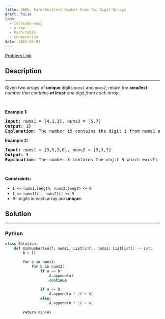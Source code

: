 ```yaml
---
title: 2605. Form Smallest Number From Two Digit Arrays
draft: false
tags: 
  - leetcode-easy
  - array
  - hash-table
  - enumeration
date: 2023-04-01
---
```


[Problem Link](https://leetcode.com/problems/form-smallest-number-from-two-digit-arrays/)

## Description

---
Given two arrays of <strong>unique</strong> digits <code>nums1</code> and <code>nums2</code>, return <em>the <strong>smallest</strong> number that contains <strong>at least</strong> one digit from each array</em>.
<p>&nbsp;</p>
<p><strong class="example">Example 1:</strong></p>

<pre>
<strong>Input:</strong> nums1 = [4,1,3], nums2 = [5,7]
<strong>Output:</strong> 15
<strong>Explanation:</strong> The number 15 contains the digit 1 from nums1 and the digit 5 from nums2. It can be proven that 15 is the smallest number we can have.
</pre>

<p><strong class="example">Example 2:</strong></p>

<pre>
<strong>Input:</strong> nums1 = [3,5,2,6], nums2 = [3,1,7]
<strong>Output:</strong> 3
<strong>Explanation:</strong> The number 3 contains the digit 3 which exists in both arrays.
</pre>

<p>&nbsp;</p>
<p><strong>Constraints:</strong></p>

<ul>
	<li><code>1 &lt;= nums1.length, nums2.length &lt;= 9</code></li>
	<li><code>1 &lt;= nums1[i], nums2[i] &lt;= 9</code></li>
	<li>All digits in each array are <strong>unique</strong>.</li>
</ul>


## Solution

---
### Python
``` py title='form-smallest-number-from-two-digit-arrays'
class Solution:
    def minNumber(self, nums1: List[int], nums2: List[int]) -> int:
        A = []
        
        for a in nums1:
            for b in nums2:
                if a == b:
                    A.append(a)
                    continue
                
                if a <= b:
                    A.append(a * 10 + b)
                else:
                    A.append(b * 10 + a)
            
        return min(A)
                
```

